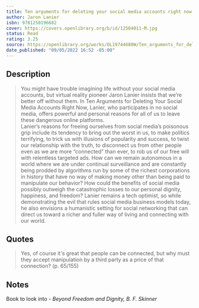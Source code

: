 ```yaml
---
title: Ten arguments for deleting your social media accounts right now
author: Jaron Lanier
isbn: 9781250196682
cover: https://covers.openlibrary.org/b/id/12504011-M.jpg
status: Read
rating: 3.25
source: https://openlibrary.org/works/OL19744680W/Ten_arguments_for_deleting_your_social_media_accounts_right_now
date_published: "09/05/2022 16:52 -05:00"
---
```


## Description

> You might have trouble imagining life without your social media accounts, but virtual reality pioneer Jaron Lanier insists that we’re better off without them. In Ten Arguments for Deleting Your Social Media Accounts Right Now, Lanier, who participates in no social media, offers powerful and personal reasons for all of us to leave these dangerous online platforms.
> <br>
> Lanier’s reasons for freeing ourselves from social media’s poisonous grip include its tendency to bring out the worst in us, to make politics terrifying, to trick us with illusions of popularity and success, to twist our relationship with the truth, to disconnect us from other people even as we are more “connected” than ever, to rob us of our free will with relentless targeted ads. How can we remain autonomous in a world where we are under continual surveillance and are constantly being prodded by algorithms run by some of the richest corporations in history that have no way of making money other than being paid to manipulate our behavior? How could the benefits of social media possibly outweigh the catastrophic losses to our personal dignity, happiness, and freedom? Lanier remains a tech optimist, so while demonstrating the evil that rules social media business models today, he also envisions a humanistic setting for social networking that can direct us toward a richer and fuller way of living and connecting with our world.

## Quotes

> Yes, of course it's great that people can be connected, but why must they accept manipulation by a third party as a price of that connection? (p. 65/155)

## Notes

Book to look into - *Beyond Freedom and Dignity, B. F. Skinner*

